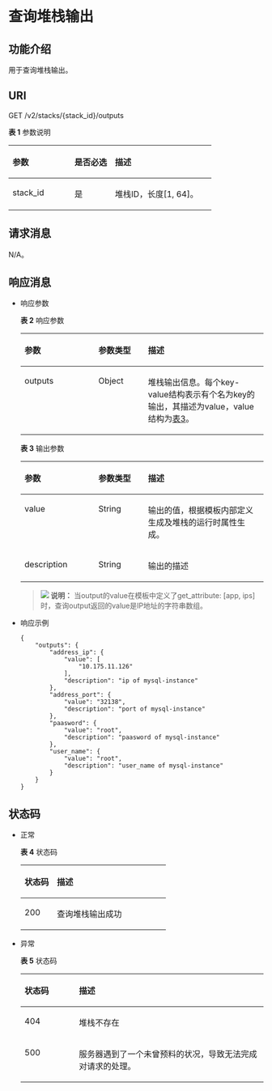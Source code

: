# 查询堆栈输出<a name="aos_02_0031"></a>

## 功能介绍<a name="section96111327104116"></a>

用于查询堆栈输出。

## URI<a name="section146111627124120"></a>

GET /v2/stacks/\{stack\_id\}/outputs

**表 1**  参数说明

<a name="table0438222115514"></a>
<table><thead align="left"><tr id="row15438102212553"><th class="cellrowborder" valign="top" width="30.56%" id="mcps1.2.4.1.1"><p id="p843812225516"><a name="p843812225516"></a><a name="p843812225516"></a>参数</p>
</th>
<th class="cellrowborder" valign="top" width="19.950000000000003%" id="mcps1.2.4.1.2"><p id="p78821134131812"><a name="p78821134131812"></a><a name="p78821134131812"></a>是否必选</p>
</th>
<th class="cellrowborder" valign="top" width="49.49%" id="mcps1.2.4.1.3"><p id="p64381222125518"><a name="p64381222125518"></a><a name="p64381222125518"></a>描述</p>
</th>
</tr>
</thead>
<tbody><tr id="row5438162219557"><td class="cellrowborder" valign="top" width="30.56%" headers="mcps1.2.4.1.1 "><p id="p1643917221556"><a name="p1643917221556"></a><a name="p1643917221556"></a>stack_id</p>
</td>
<td class="cellrowborder" valign="top" width="19.950000000000003%" headers="mcps1.2.4.1.2 "><p id="p1882334141820"><a name="p1882334141820"></a><a name="p1882334141820"></a>是</p>
</td>
<td class="cellrowborder" valign="top" width="49.49%" headers="mcps1.2.4.1.3 "><p id="p1243982217554"><a name="p1243982217554"></a><a name="p1243982217554"></a>堆栈ID，长度[1, 64]。</p>
</td>
</tr>
</tbody>
</table>

## 请求消息<a name="section7612132715410"></a>

N/A。

## 响应消息<a name="section7613132754117"></a>

-   响应参数

    **表 2**  响应参数

    <a name="table126132027134116"></a>
    <table><thead align="left"><tr id="row661312712412"><th class="cellrowborder" valign="top" width="30.373037303730378%" id="mcps1.2.4.1.1"><p id="p7613127124116"><a name="p7613127124116"></a><a name="p7613127124116"></a>参数</p>
    </th>
    <th class="cellrowborder" valign="top" width="20.45204520452045%" id="mcps1.2.4.1.2"><p id="p46131227204112"><a name="p46131227204112"></a><a name="p46131227204112"></a>参数类型</p>
    </th>
    <th class="cellrowborder" valign="top" width="49.17491749174918%" id="mcps1.2.4.1.3"><p id="p86139274416"><a name="p86139274416"></a><a name="p86139274416"></a>描述</p>
    </th>
    </tr>
    </thead>
    <tbody><tr id="row1261382711418"><td class="cellrowborder" valign="top" width="30.373037303730378%" headers="mcps1.2.4.1.1 "><p id="p1261312274417"><a name="p1261312274417"></a><a name="p1261312274417"></a>outputs</p>
    </td>
    <td class="cellrowborder" valign="top" width="20.45204520452045%" headers="mcps1.2.4.1.2 "><p id="p1061311271419"><a name="p1061311271419"></a><a name="p1061311271419"></a>Object</p>
    </td>
    <td class="cellrowborder" valign="top" width="49.17491749174918%" headers="mcps1.2.4.1.3 "><p id="p1335925775514"><a name="p1335925775514"></a><a name="p1335925775514"></a>堆栈输出信息。每个key-value结构表示有个名为key的输出，其描述为value，value结构为<a href="#table1976818361118">表3</a>。</p>
    </td>
    </tr>
    </tbody>
    </table>

    **表 3**  输出参数

    <a name="table1976818361118"></a>
    <table><thead align="left"><tr id="row117711365111"><th class="cellrowborder" valign="top" width="30.373037303730378%" id="mcps1.2.4.1.1"><p id="p1977243613114"><a name="p1977243613114"></a><a name="p1977243613114"></a>参数</p>
    </th>
    <th class="cellrowborder" valign="top" width="20.45204520452045%" id="mcps1.2.4.1.2"><p id="p677416361515"><a name="p677416361515"></a><a name="p677416361515"></a>参数类型</p>
    </th>
    <th class="cellrowborder" valign="top" width="49.17491749174918%" id="mcps1.2.4.1.3"><p id="p57750364118"><a name="p57750364118"></a><a name="p57750364118"></a>描述</p>
    </th>
    </tr>
    </thead>
    <tbody><tr id="row077615368118"><td class="cellrowborder" valign="top" width="30.373037303730378%" headers="mcps1.2.4.1.1 "><p id="p0777236917"><a name="p0777236917"></a><a name="p0777236917"></a>value</p>
    </td>
    <td class="cellrowborder" valign="top" width="20.45204520452045%" headers="mcps1.2.4.1.2 "><p id="p8778936817"><a name="p8778936817"></a><a name="p8778936817"></a>String</p>
    </td>
    <td class="cellrowborder" valign="top" width="49.17491749174918%" headers="mcps1.2.4.1.3 "><p id="p1778143615113"><a name="p1778143615113"></a><a name="p1778143615113"></a>输出的值，根据模板内部定义生成及堆栈的运行时属性生成。</p>
    </td>
    </tr>
    <tr id="row1468310387212"><td class="cellrowborder" valign="top" width="30.373037303730378%" headers="mcps1.2.4.1.1 "><p id="p1368314385216"><a name="p1368314385216"></a><a name="p1368314385216"></a>description</p>
    </td>
    <td class="cellrowborder" valign="top" width="20.45204520452045%" headers="mcps1.2.4.1.2 "><p id="p86831338326"><a name="p86831338326"></a><a name="p86831338326"></a>String</p>
    </td>
    <td class="cellrowborder" valign="top" width="49.17491749174918%" headers="mcps1.2.4.1.3 "><p id="p668316381521"><a name="p668316381521"></a><a name="p668316381521"></a>输出的描述</p>
    </td>
    </tr>
    </tbody>
    </table>

    >![](public_sys-resources/icon-note.gif) **说明：** 
    >当output的value在模板中定义了get\_attribute: \[app, ips\]时，查询output返回的value是IP地址的字符串数组。

-   响应示例

    ```
    {
        "outputs": {
            "address_ip": {
                "value": [
                    "10.175.11.126"
                ],
                "description": "ip of mysql-instance"
            },
            "address_port": {
                "value": "32138",
                "description": "port of mysql-instance"
            },
            "paasword": {
                "value": "root",
                "description": "paasword of mysql-instance"
            },
            "user_name": {
                "value": "root",
                "description": "user_name of mysql-instance"
            }
        }
    }
    ```


## 状态码<a name="section161862794115"></a>

-   正常

    **表 4**  状态码

    <a name="table20619202713419"></a>
    <table><thead align="left"><tr id="row1061919274419"><th class="cellrowborder" valign="top" width="22.28%" id="mcps1.2.3.1.1"><p id="p116191727174117"><a name="p116191727174117"></a><a name="p116191727174117"></a>状态码</p>
    </th>
    <th class="cellrowborder" valign="top" width="77.72%" id="mcps1.2.3.1.2"><p id="p161992716418"><a name="p161992716418"></a><a name="p161992716418"></a>描述</p>
    </th>
    </tr>
    </thead>
    <tbody><tr id="row1619127164114"><td class="cellrowborder" valign="top" width="22.28%" headers="mcps1.2.3.1.1 "><p id="p8619152794120"><a name="p8619152794120"></a><a name="p8619152794120"></a>200</p>
    </td>
    <td class="cellrowborder" valign="top" width="77.72%" headers="mcps1.2.3.1.2 "><p id="p76198276418"><a name="p76198276418"></a><a name="p76198276418"></a>查询堆栈输出成功</p>
    </td>
    </tr>
    </tbody>
    </table>

-   异常

    **表 5**  状态码

    <a name="table20619172718418"></a>
    <table><thead align="left"><tr id="row961917271416"><th class="cellrowborder" valign="top" width="22.400000000000002%" id="mcps1.2.3.1.1"><p id="p261982716412"><a name="p261982716412"></a><a name="p261982716412"></a>状态码</p>
    </th>
    <th class="cellrowborder" valign="top" width="77.60000000000001%" id="mcps1.2.3.1.2"><p id="p11619927194111"><a name="p11619927194111"></a><a name="p11619927194111"></a>描述</p>
    </th>
    </tr>
    </thead>
    <tbody><tr id="row6619122710412"><td class="cellrowborder" valign="top" width="22.400000000000002%" headers="mcps1.2.3.1.1 "><p id="p461962724116"><a name="p461962724116"></a><a name="p461962724116"></a>404</p>
    </td>
    <td class="cellrowborder" valign="top" width="77.60000000000001%" headers="mcps1.2.3.1.2 "><p id="p1961911272416"><a name="p1961911272416"></a><a name="p1961911272416"></a>堆栈不存在</p>
    </td>
    </tr>
    <tr id="row56191527184110"><td class="cellrowborder" valign="top" width="22.400000000000002%" headers="mcps1.2.3.1.1 "><p id="p18620142711415"><a name="p18620142711415"></a><a name="p18620142711415"></a>500</p>
    </td>
    <td class="cellrowborder" valign="top" width="77.60000000000001%" headers="mcps1.2.3.1.2 "><p id="p1362022734113"><a name="p1362022734113"></a><a name="p1362022734113"></a>服务器遇到了一个未曾预料的状况，导致无法完成对请求的处理。</p>
    </td>
    </tr>
    </tbody>
    </table>


